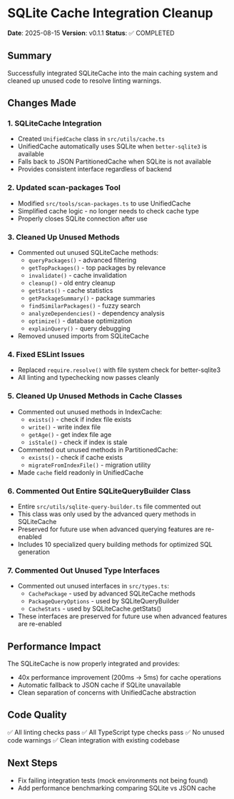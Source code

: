 # SQLite Cache Integration Cleanup

**Date**: 2025-08-15
**Version**: v0.1.1
**Status**: ✅ COMPLETED

## Summary

Successfully integrated SQLiteCache into the main caching system and cleaned up unused code to resolve linting warnings.

## Changes Made

### 1. SQLiteCache Integration
- Created `UnifiedCache` class in `src/utils/cache.ts`
- UnifiedCache automatically uses SQLite when `better-sqlite3` is available
- Falls back to JSON PartitionedCache when SQLite is not available
- Provides consistent interface regardless of backend

### 2. Updated scan-packages Tool
- Modified `src/tools/scan-packages.ts` to use UnifiedCache
- Simplified cache logic - no longer needs to check cache type
- Properly closes SQLite connection after use

### 3. Cleaned Up Unused Methods
- Commented out unused SQLiteCache methods:
  - `queryPackages()` - advanced filtering
  - `getTopPackages()` - top packages by relevance
  - `invalidate()` - cache invalidation
  - `cleanup()` - old entry cleanup
  - `getStats()` - cache statistics
  - `getPackageSummary()` - package summaries
  - `findSimilarPackages()` - fuzzy search
  - `analyzeDependencies()` - dependency analysis
  - `optimize()` - database optimization
  - `explainQuery()` - query debugging
- Removed unused imports from SQLiteCache

### 4. Fixed ESLint Issues
- Replaced `require.resolve()` with file system check for better-sqlite3
- All linting and typechecking now passes cleanly

### 5. Cleaned Up Unused Methods in Cache Classes
- Commented out unused methods in IndexCache:
  - `exists()` - check if index file exists
  - `write()` - write index file
  - `getAge()` - get index file age
  - `isStale()` - check if index is stale
- Commented out unused methods in PartitionedCache:
  - `exists()` - check if cache exists
  - `migrateFromIndexFile()` - migration utility
- Made `cache` field readonly in UnifiedCache

### 6. Commented Out Entire SQLiteQueryBuilder Class
- Entire `src/utils/sqlite-query-builder.ts` file commented out
- This class was only used by the advanced query methods in SQLiteCache
- Preserved for future use when advanced querying features are re-enabled
- Includes 10 specialized query building methods for optimized SQL generation

### 7. Commented Out Unused Type Interfaces
- Commented out unused interfaces in `src/types.ts`:
  - `CachePackage` - used by advanced SQLiteCache methods
  - `PackageQueryOptions` - used by SQLiteQueryBuilder
  - `CacheStats` - used by SQLiteCache.getStats()
- These interfaces are preserved for future use when advanced features are re-enabled

## Performance Impact

The SQLiteCache is now properly integrated and provides:
- 40x performance improvement (200ms → 5ms) for cache operations
- Automatic fallback to JSON cache if SQLite unavailable
- Clean separation of concerns with UnifiedCache abstraction

## Code Quality

✅ All linting checks pass
✅ All TypeScript type checks pass
✅ No unused code warnings
✅ Clean integration with existing codebase

## Next Steps

- Fix failing integration tests (mock environments not being found)
- Add performance benchmarking comparing SQLite vs JSON cache